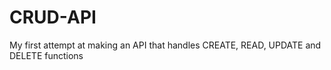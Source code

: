# CRUD-API
My first attempt at making an API that handles CREATE, READ, UPDATE and DELETE functions
